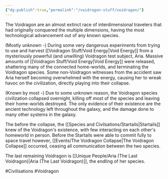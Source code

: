 ```yaml
---
{"dg-publish":true,"permalink":"/voidragon-stuff/voidragon/"}
---
```


The Voidragon are an almost extinct race of interdimensional travelers that had originally conquered the multiple dimensions, having the most technological advancement out of any known species.

(Mostly unknown -)
During some very dangerous experiments from trying to use and harvest [[Voidragon Stuff/Void Energy\|Void Energy]] from a mysteriously powerful (and unwilling) Voidragon test subject, Aria. Massive amounts of [[Voidragon Stuff/Void Energy\|Void Energy]] were released, shattering many of the connected home-worlds, and terminating the Voidragon species. Some non-Voidragon witnesses from the accident saw Aria herself becoming overwhelmed with the energy, causing her to wreak havoc on the civilization, directly playing into their collapse.

(Known by most -)
Due to some unknown reason, the Voidragon species civilization collapsed overnight, killing off most of the species and leaving their home-worlds destroyed. The only evidence of their existence are the ancient technology left throughout the galaxy, and the damage done to many other systems in the galaxy.

The before the collapse, the [[Species and Civilsations/Startails\|Startails]] knew of the Voidragon's existence, with few interacting on each other's homeworld in person. Before the Startails were able to commit fully to space travel however, [[Events/The Voidragon Collapse\|The Voidragon Collapse]] occurred, ceasing all communication between the two species.

The last remaining Voidragon is [[Unique People/Aria (The Last Voidragon)\|Aria (The Last Voidragon)]], the endling of her species.

#Civilisations #Voidragon 